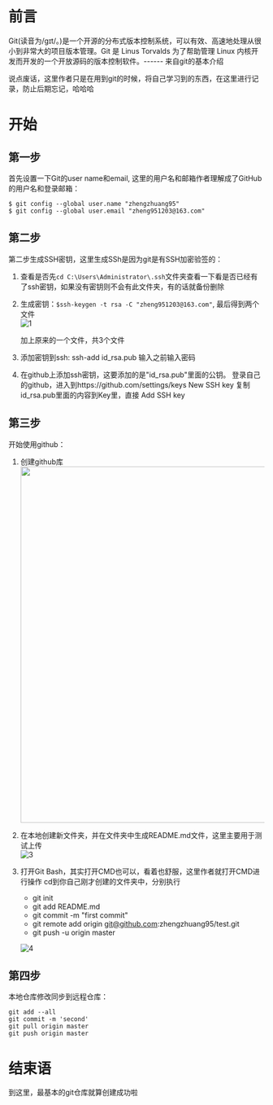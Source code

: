 前言
==

Git(读音为/gɪt/。)是一个开源的分布式版本控制系统，可以有效、高速地处理从很小到非常大的项目版本管理。Git 是 Linus Torvalds 为了帮助管理 Linux 内核开发而开发的一个开放源码的版本控制软件。------ 来自git的基本介绍

说点废话，这里作者只是在用到git的时候，将自己学习到的东西，在这里进行记录，防止后期忘记，哈哈哈

开始
==

第一步
---

首先设置一下Git的user name和email, 这里的用户名和邮箱作者理解成了GitHub的用户名和登录邮箱：

    $ git config --global user.name "zhengzhuang95"
    $ git config --global user.email "zheng951203@163.com"

第二步
---
第二步生成SSH密钥，这里生成SSh是因为git是有SSH加密验签的：

 1. 查看是否先`cd C:\Users\Administrator\.ssh`文件夹查看一下看是否已经有了ssh密钥，如果没有密钥则不会有此文件夹，有的话就备份删除
 2. 生成密钥：`$ssh-keygen -t rsa -C "zheng951203@163.com"`, 最后得到两个文件<br />
    ![1](https://user-images.githubusercontent.com/29434858/51579166-e8ecc880-1efa-11e9-9776-3a7b364783ee.png)

    加上原来的一个文件，共3个文件
 3. 添加密钥到ssh: ssh-add id_rsa.pub 输入之前输入密码
 4. 在github上添加ssh密钥，这要添加的是"id_rsa.pub"里面的公钥。
    登录自己的github，进入到https://github.com/settings/keys
    New SSH key
    复制id_rsa.pub里面的内容到Key里，直接 Add SSH key

第三步
---
开始使用github：

 1. 创建github库<br />
    <img src="https://user-images.githubusercontent.com/29434858/51579175-f30ec700-1efa-11e9-8861-14c369445e1a.png" width="700px" height="auto" />


 2. 在本地创建新文件夹，并在文件夹中生成README.md文件，这里主要用于测试上传<br />
     ![3](https://user-images.githubusercontent.com/29434858/51579182-f99d3e80-1efa-11e9-8316-7ef6b0d1eb86.png)

 3. 打开Git Bash，其实打开CMD也可以，看着也舒服，这里作者就打开CMD进行操作
    cd到你自己刚才创建的文件夹中，分别执行
    
    * git init
    * git add README.md
    * git commit -m "first commit"
    * git remote add origin git@github.com:zhengzhuang95/test.git
    * git push -u origin master
    
     ![4](https://user-images.githubusercontent.com/29434858/51579193-0326a680-1efb-11e9-9b9f-953a3e574cc8.png)


第四步
---
本地仓库修改同步到远程仓库：

    git add --all
    git commit -m 'second'
    git pull origin master
    git push origin master

结束语
===
到这里，最基本的git仓库就算创建成功啦